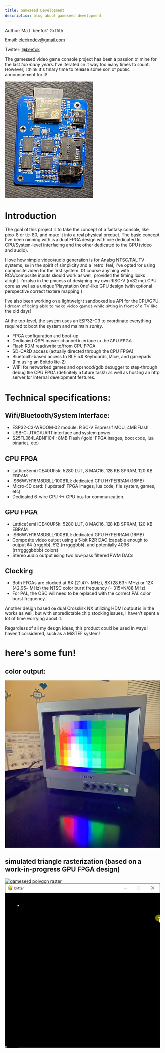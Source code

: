 ```yaml
---
title: Gameseed Development
description: blog about gameseed development
---
```

Author: Matt 'beefok' Griffith

Email: [electrodev@gmail.com](gameseed@proton.me)

Twitter: [@beefok](https://www.twitter.com/beefok)

The gameseed video game console project has been a passion of mine for the last _too many years_. I've iterated on it way too many times to count. However, I think it's finally time to release some sort of public announcement for it!

![gameseed scan](/images/gameseed-x1.png)

# Introduction
The goal of this project is to take the concept of a fantasy console, like pico-8 or tic-80, and make it into a real physical product.
The basic concept I've been running with is a dual FPGA design with one dedicated to CPU/System-level interfacing and the other dedicated to the GPU (video and audio).

I love how simple video/audio generation is for Analog NTSC/PAL TV systems, so in the spirit of simplicity and a 'retro' feel, I've opted for using composite video for the first system. Of course anything with RCA/composite inputs should work as well, provided the timing looks alright. I'm also in the process of designing my own RISC-V (rv32imc) CPU core as well as a unique 'Playstation One'-like GPU design (with optional perspective correct texture mapping.)

I've also been working on a lightweight sandboxed lua API for the CPU/GPU. I dream of being able to make video games while sitting in front of a TV like the old days!

At the top-level, the system uses an ESP32-C3 to coordinate everything required to boot the system and maintain *sanity*.
- FPGA configuration and boot-up
- Dedicated QSPI master channel interface to the CPU FPGA
- Flash ROM read/write to/from CPU FPGA
- SD-CARD access (actually directed through the CPU FPGA)
- Bluetooth-based access to BLE 5.0 Keyboards, Mice, and gamepads (I'm using an 8bitdo lite-2)
- WIFI for networked games and openocd/gdb debugger to step-through debug the CPU FPGA (definitely a future task!) as well as hosting an http server for internal development features.

# Technical specifications:

## Wifi/Bluetooth/System Interface:
- ESP32-C3-WROOM-02 module: RISC-V Espressif MCU, 4MB Flash
- USB-C: JTAG/UART interface and system power 
- S25FL064LABNFI041: 8MB Flash ('gold' FPGA images, boot code, lua binaries, etc)

## CPU FPGA
- LatticeSemi iCE40UP5k: 5280 LUT, 8 MAC16, 128 KB SPRAM, 120 KB EBRAM
- IS66WVH16M8DBLL-100B1LI: dedicated CPU HYPERRAM (16MB)
- Micro-SD card: ('updated' FPGA images, lua code, file system, games, etc)
- Dedicated 6-wire CPU <-> GPU bus for communication.

## GPU FPGA
- LatticeSemi iCE40UP5k: 5280 LUT, 8 MAC16, 128 KB SPRAM, 120 KB EBRAM
- IS66WVH16M8DBLL-100B1LI: dedicated GPU HYPERRAM (16MB)
- Composite video output using a 5-bit R2R DAC (capable enough to output 64 (rrggbb), 512 (rrrgggbbb), and potentially 4096 (rrrrggggbbbb) colors)
- Stereo audio output using two low-pass filtered PWM DACs

## Clocking
- Both FPGAs are clocked at 6X (21.47~ MHz), 8X (28.63~ MHz) or 12X (42.95~ MHz) the NTSC color burst frequency (= 315*N/88 MHz)
- For PAL, the OSC will need to be replaced with the correct PAL color burst frequency.

Another design based on dual Crosslink NX utilizing HDMI output is in the works as well, but with unpredictable chip stocking issues, I haven't spent a lot of time worrying about it.

Regardless of all my design ideas, this product could be used in ways I haven't considered, such as a MiSTER system!

# here's some fun!

## color output:
![gameseed tv](/images/gameseed-x2.png)

## simulated triangle rasterization (based on a work-in-progress GPU FPGA design)
![gameseed polygon raster](/images/triraster7.gif)
![gameseed hierarchical raster](/images/hierarchy2.gif)
